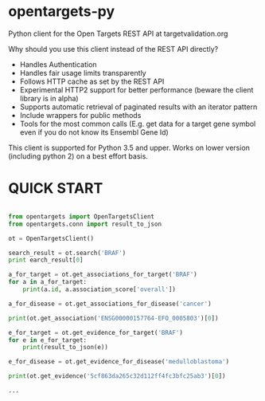 # opentargets-py
Python client for the Open Targets REST API at targetvalidation.org


Why should you use this client instead of the REST API directly?

- Handles Authentication
- Handles fair usage limits transparently
- Follows HTTP cache as set by the REST API
- Experimental HTTP2 support for better performance (beware the client library is in alpha)
- Supports automatic retrieval of paginated results with an iterator pattern
- Include wrappers for public methods
- Tools for the most common calls (E.g. get data for a target gene symbol even if you do not know its Ensembl Gene Id)

This client is supported for Python 3.5 and upper.
Works on lower version (including python 2) on a best effort basis.


QUICK START
===========

```python

from opentargets import OpenTargetsClient
from opentargets.conn import result_to_json

ot = OpenTargetsClient()

search_result = ot.search('BRAF')
print earch_result[0]

a_for_target = ot.get_associations_for_target('BRAF')
for a in a_for_target:
    print(a.id, a.association_score['overall'])

a_for_disease = ot.get_associations_for_disease('cancer')

print(ot.get_association('ENSG00000157764-EFO_0005803')[0])

e_for_target = ot.get_evidence_for_target('BRAF')
for e in e_for_target:
    print(result_to_json(e))

e_for_disease = ot.get_evidence_for_disease('medulloblastoma')

print(ot.get_evidence('5cf863da265c32d112ff4fc3bfc25ab3')[0])

...

```